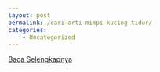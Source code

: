 ```yaml
---
layout: post
permalink: /cari-arti-mimpi-kucing-tidur/
categories:
    - Uncategorized
---
```


[Baca Selengkapnya](/10)